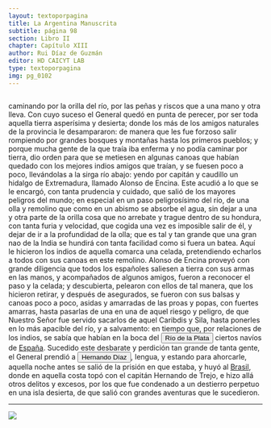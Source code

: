 ```yaml
---
layout: textoporpagina
title: La Argentina Manuscrita
subtitle: página 98
section: Libro II
chapter: Capítulo XIII
author: Rui Díaz de Guzmán
editor: HD CAICYT LAB
type: textoporpagina
img: pg_0102
---
```


<div class="row">
    <div class="column">
<p>caminando por la orilla del río, por las peñas y riscos que a una mano y otra lleva. Con cuyo suceso el General quedó en punta de perecer, por ser toda aquella tierra asperísima y desierta; donde los más de los amigos naturales de la provincia le desampararon: de manera que les fue forzoso salir rompiendo por grandes bosques y montañas hasta los primeros pueblos; y porque mucha gente de la que traía iba enferma y no podía caminar por tierra, dio orden para que se metiesen en algunas canoas que habían quedado con los mejores indios amigos que traían, y se fuesen poco a poco, llevándolas a la sirga río abajo: yendo por capitán y caudillo un hidalgo de Extremadura, llamado Alonso de Encina. Este acudió a lo que se le encargó, con tanta prudencia y cuidado, que salió de los mayores peligros del mundo; en especial en un paso peligrosísimo del río, de una olla y remolino que como en un abismo se absorbe el agua, sin dejar a una y otra parte de la orilla cosa que no arrebate y trague dentro de su hondura, con tanta furia y velocidad, que cogida una vez es imposible salir de él, y dejar de ir a la profundidad de la olla; que es tal y tan grande que una gran nao de la India se hundirá con tanta facilidad como si fuera un batea. Aquí le hicieron los indios de aquella comarca una celada, pretendiendo echarlos a todos con sus canoas en este remolino. Alonso de Encina proveyó con grande diligencia que todos los españoles saliesen a tierra con sus armas en las manos, y acompañados de algunos amigos, fueron a reconocer el paso y la celada; y descubierta, pelearon con ellos de tal manera, que los hicieron retirar, y después de asegurados, se fueron con sus balsas y canoas poco a poco, asidas y amarradas de las proas y popas, con fuertes amarras, hasta pasarlas de una en una de aquel riesgo y peligro, de que Nuestro Señor fue servido sacarlos de aquel Caribdis y Sila, hasta ponerles en lo más apacible del río, y a salvamento: en tiempo que, por relaciones de los indios, se sabía que habían en la boca del <a href="https://recogito.pelagios.org/document/wzqxhk0h3vpikm/part/1/edit#d5756e84-f658-44b0-90a2-9b5bc6f0ed83" target="_blank"><button class="balloon" data-balloon-pos="up" data-balloon-length="large" data-balloon="Refiere a la Provincia del Río de la Plata, un espacio creado a partir de las capitulaciones que firmó el primer adelantado Pedro de Mendoza con Carlos I en 1534.La misma limitaba al norte con los territorios otorgados a Diego de Almagro, ocupando una franja que se extendería entre el Mar del Sur y el Mar Océano Austral. La exploración y ocupación efectiva del terreno delimitarían el espacio de la provincia del Río de la Plata al sector atlántico y específicamente, al eje fluvial Paraná-Plata">Río de la Plata</button></a> ciertos navíos de <a href="https://recogito.pelagios.org/document/wzqxhk0h3vpikm/part/1/edit#f9031c20-d6f4-46d8-86dc-617cdb8015bb" target="_blank">España</a>. Sucedido este desbarate y perdición tan grande de tanta gente, el General prendió a <button class="balloon" data-balloon-pos="up" data-balloon-length="large" data-balloon="Mestizo; intérprete de los indios; mozo mal inclinado; engaña a Irala, y lo expone a hundirse en el Paraná. Es preso, y condenado a la horca; se evade de la cárcel, pasa al Brasil, donde comete otros delitos, por lo que se le inflige la pena de un destierro perpetuo.">Hernando Díaz</button>, lengua, y estando para ahorcarle, aquella noche antes se salió de la prisión en que estaba, y huyó al <a href="https://recogito.pelagios.org/document/wzqxhk0h3vpikm/part/1/edit#dbc5b5f0-395c-47cc-a3f3-3998e7ac1cc2" target="_blank">Brasil</a>, donde en aquella costa topó con el capitán Hernando de Trejo, e hizo allá otros delitos y excesos, por los que fue condenado a un destierro perpetuo en una isla desierta, de que salió con grandes aventuras que le sucedieron.</p><hr></div>

<div class="column">
<a href="{{site.baseurl}}/assets/img/argentina_manuscrita/{{page.img}}.jpg"><img src="{{site.baseurl}}/assets/img/argentina_manuscrita/{{page.img}}.jpg"></a>
</div>
</div>
